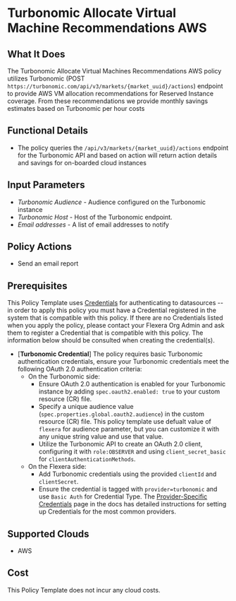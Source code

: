 # Turbonomic Allocate Virtual Machine Recommendations AWS

## What It Does

The Turbonomic Allocate Virtual Machines Recommendations AWS policy utilizes Turbonomic (POST `https://turbonomic.com/api/v3/markets/{market_uuid}/actions`) endpoint to provide AWS VM allocation recommendations for Reserved Instance coverage. From these recommendations we provide monthly savings estimates based on Turbonomic per hour costs

## Functional Details

- The policy queries the `/api/v3/markets/{market_uuid}/actions` endpoint for the Turbonomic API and based on action will return action details and savings for on-boarded cloud instances

## Input Parameters

- *Turbonomic Audience* - Audience configured on the Turbonomic instance
- *Turbonomic Host* - Host of the Turbonomic endpoint.
- *Email addresses* - A list of email addresses to notify

## Policy Actions

- Send an email report

## Prerequisites

This Policy Template uses [Credentials](https://docs.flexera.com/flexera/EN/Automation/ManagingCredentialsExternal.htm) for authenticating to datasources -- in order to apply this policy you must have a Credential registered in the system that is compatible with this policy. If there are no Credentials listed when you apply the policy, please contact your Flexera Org Admin and ask them to register a Credential that is compatible with this policy. The information below should be consulted when creating the credential(s).

- [**Turbonomic Credential**] The policy requires basic Turbonomic authentication credentials, ensure your Turbonomic credentials meet the following OAuth 2.0 authentication criteria:
  - On the Turbonomic side:
    - Ensure OAuth 2.0 authentication is enabled for your Turbonomic instance by adding `spec.oauth2.enabled: true` to your custom resource (CR) file.
    - Specify a unique audience value (`spec.properties.global.oauth2.audience`) in the custom resource (CR) file. This policy template use defualt value of `flexera` for audience parameter, but you can customize it with any unique string value and use that value.
    - Utilize the Turbonomic API to create an OAuth 2.0 client, configuring it with `role:OBSERVER` and using `client_secret_basic` for `clientAuthenticationMethods`.
  - On the Flexera side:
    - Add Turbonomic credentials using the provided `clientId` and `clientSecret`.
    - Ensure the credential is tagged with `provider=turbonomic` and use `Basic Auth` for Credential Type.
The [Provider-Specific Credentials](https://docs.flexera.com/flexera/EN/Automation/ProviderCredentials.htm) page in the docs has detailed instructions for setting up Credentials for the most common providers.

## Supported Clouds

- AWS

## Cost

This Policy Template does not incur any cloud costs.
